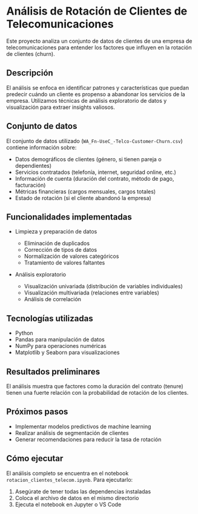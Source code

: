 # Análisis de Rotación de Clientes de Telecomunicaciones

Este proyecto analiza un conjunto de datos de clientes de una empresa de telecomunicaciones para entender los factores que influyen en la rotación de clientes (churn).

## Descripción

El análisis se enfoca en identificar patrones y características que puedan predecir cuándo un cliente es propenso a abandonar los servicios de la empresa. Utilizamos técnicas de análisis exploratorio de datos y visualización para extraer insights valiosos.

## Conjunto de datos

El conjunto de datos utilizado (`WA_Fn-UseC_-Telco-Customer-Churn.csv`) contiene información sobre:

- Datos demográficos de clientes (género, si tienen pareja o dependientes)
- Servicios contratados (telefonía, internet, seguridad online, etc.)
- Información de cuenta (duración del contrato, método de pago, facturación)
- Métricas financieras (cargos mensuales, cargos totales)
- Estado de rotación (si el cliente abandonó la empresa)

## Funcionalidades implementadas

- Limpieza y preparación de datos
  - Eliminación de duplicados
  - Corrección de tipos de datos
  - Normalización de valores categóricos
  - Tratamiento de valores faltantes

- Análisis exploratorio
  - Visualización univariada (distribución de variables individuales)
  - Visualización multivariada (relaciones entre variables)
  - Análisis de correlación

## Tecnologías utilizadas

- Python
- Pandas para manipulación de datos
- NumPy para operaciones numéricas
- Matplotlib y Seaborn para visualizaciones

## Resultados preliminares

El análisis muestra que factores como la duración del contrato (tenure) tienen una fuerte relación con la probabilidad de rotación de los clientes.

## Próximos pasos

- Implementar modelos predictivos de machine learning
- Realizar análisis de segmentación de clientes
- Generar recomendaciones para reducir la tasa de rotación

## Cómo ejecutar

El análisis completo se encuentra en el notebook `rotacion_clientes_telecom.ipynb`. Para ejecutarlo:

1. Asegúrate de tener todas las dependencias instaladas
2. Coloca el archivo de datos en el mismo directorio
3. Ejecuta el notebook en Jupyter o VS Code

